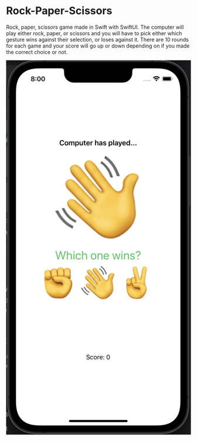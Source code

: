 # Rock-Paper-Scissors

Rock, paper, scissors game made in Swift with SwiftUI. The computer will play either rock, paper, or scissors 
and you will have to pick either which gesture wins against their selection, or loses against it. 
There are 10 rounds for each game and your score will go up or down depending on if you made the correct choice or not.



![wins](./images/wins.jpg)
